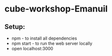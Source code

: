 # cube-workshop-Emanuil
## Setup:
* npm - to install all dependencies
* npm start - to run the web server locally
* open localhost:3000